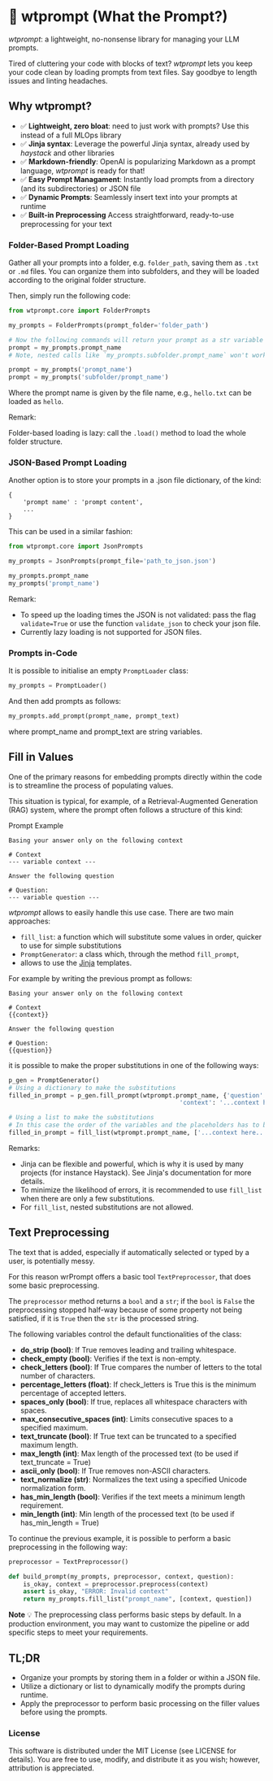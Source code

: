 # 🤌 wtprompt (What the Prompt?)

*wtprompt*: a lightweight, no-nonsense library for managing your LLM prompts.

Tired of cluttering your code with blocks of text? *wtprompt* lets you keep your code clean by loading prompts
from text files. Say goodbye to length issues and linting headaches.

## Why wtprompt?

- ✅ **Lightweight, zero bloat**: need to just work with prompts? Use this instead of a full MLOps library
- ✅ **Jinja syntax**: Leverage the powerful Jinja syntax, already used by *haystack* and other libraries
- ✅ **Markdown-friendly**: OpenAI is popularizing Markdown as a prompt language, *wtprompt* is ready for that!
- ✅ **Easy Prompt Managament**: Instantly load prompts from a directory (and its subdirectories) or JSON file
- ✅ **Dynamic Prompts**: Seamlessly insert text into your prompts at runtime
- ✅ **Built-in Preprocessing** Access straightforward, ready-to-use preprocessing for your text

### Folder-Based Prompt Loading

Gather all your prompts into a folder, e.g. `folder_path`, saving them as `.txt` or `.md` files. You can organize them
into subfolders, and they will be loaded according to the original folder structure.

Then, simply run the following code:

```python
from wtprompt.core import FolderPrompts

my_prompts = FolderPrompts(prompt_folder='folder_path')

# Now the following commands will return your prompt as a str variable
prompt = my_prompts.prompt_name
# Note, nested calls like `my_prompts.subfolder.prompt_name` won't work!

prompt = my_prompts('prompt_name')
prompt = my_prompts('subfolder/prompt_name')
```

Where the prompt name is given by the file name, e.g., `hello.txt` can be loaded as `hello`.

Remark:

Folder-based loading is lazy: call the `.load()` method to load the whole folder structure.

### JSON-Based Prompt Loading

Another option is to store your prompts in a .json file dictionary, of the kind:

    {
        'prompt name' : 'prompt content',
        ...
    }

This can be used in a similar fashion:

```python
from wtprompt.core import JsonPrompts

my_prompts = JsonPrompts(prompt_file='path_to_json.json')

my_prompts.prompt_name
my_prompts('prompt_name')
```


Remark:

- To speed up the loading times the JSON is not validated: pass the flag `validate=True` or use the function `validate_json` to check your json file.
- Currently lazy loading is not supported for JSON files.

### Prompts in-Code

It is possible to initialise an empty `PromptLoader` class:

```python
my_prompts = PromptLoader()
```

And then add prompts as follows:

```python
my_prompts.add_prompt(prompt_name, prompt_text)
```

where prompt_name and prompt_text are string variables.

## Fill in Values

One of the primary reasons for embedding prompts directly within the code
is to streamline the process of populating values.

This situation is typical, for example, of a Retrieval-Augmented Generation (RAG) system,
where the prompt often follows a structure of this kind:

<div class="code-title">Prompt Example</div>

```
Basing your answer only on the following context

# Context
--- variable context ---

Answer the following question

# Question:
--- variable question ---
```

*wtprompt* allows to easily handle this use case. There are two main approaches:

- `fill_list`: a function which will substitute some values in order, quicker to use for simple substitutions
- `PromptGenerator`: a class which, through the method `fill_prompt`,
- allows to use the [Jinja](https://jinja.palletsprojects.com/en/3.1.x/) templates.

For example by writing the previous prompt as follows:

```
Basing your answer only on the following context

# Context
{{context}}

Answer the following question

# Question:
{{question}}
```

it is possible to make the proper substitutions in one of the following ways:

```python
p_gen = PromptGenerator()
# Using a dictionary to make the substitutions
filled_in_prompt = p_gen.fill_prompt(wtprompt.prompt_name, {'question': '...question here...',
                                               'context': '...context here...'})

# Using a list to make the substitutions
# In this case the order of the variables and the placeholders has to be the same
filled_in_prompt = fill_list(wtprompt.prompt_name, ['...context here...', '...question here...'])
```

Remarks:
- Jinja can be flexible and powerful, which is why it is used by many projects (for instance Haystack). See Jinja's documentation for more details.
- To minimize the likelihood of errors, it is recommended to use `fill_list` when there are only a few substitutions.
- For `fill_list`, nested substitutions are not allowed.

## Text Preprocessing

The text that is added, especially if automatically selected or typed by a user, is potentially
messy.

For this reason wrPrompt offers a basic tool `TextPreprocessor`, that does some basic preprocessing.

The `preprocessor` method returns a `bool` and a `str`; if the `bool` is `False`
the preprocessing stopped half-way because of some property not being satisfied, if it is
`True` then the `str` is the processed string.

The following  variables control the default functionalities of the class:


- **do_strip (bool)**: If True removes leading and trailing whitespace.
- **check_empty (bool)**: Verifies if the text is non-empty.
- **check_letters (bool)**: If True compares the number of letters to the total number of characters.
- **percentage_letters (float)**: If check_letters is True this is the minimum percentage of accepted letters.
- **spaces_only (bool)**: If true, replaces all whitespace characters with spaces.
- **max_consecutive_spaces (int)**: Limits consecutive spaces to a specified maximum.
- **text_truncate (bool)**: If True text can be truncated to a specified maximum length.
- **max_length (int)**: Max length of the processed text (to be used if text_truncate = True)
- **ascii_only (bool)**: If True removes non-ASCII characters.
- **text_normalize (str)**: Normalizes the text using a specified Unicode normalization form.
- **has_min_length (bool)**: Verifies if the text meets a minimum length requirement.
- **min_length (int)**: Min length of the processed text (to be used if has_min_length = True)

To continue the previous example, it is possible to perform a basic preprocessing in the following way:

```python
preprocessor = TextPreprocessor()

def build_prompt(my_prompts, preprocessor, context, question):
    is_okay, context = preprocessor.preprocess(context)
    assert is_okay, "ERROR: Invalid context"
    return my_prompts.fill_list("prompt_name", [context, question])
```


**Note** 💡 The preprocessing class performs basic steps by default. In a production environment, you may want to customize the pipeline or add specific steps to meet your requirements.

## TL;DR

- Organize your prompts by storing them in a folder or within a JSON file.
- Utilize a dictionary or list to dynamically modify the prompts during runtime.
- Apply the preprocessor to perform basic processing on the filler values before using the prompts.

### License

This software is distributed under the MIT License (see LICENSE for details).
You are free to use, modify, and distribute it as you wish; however, attribution is appreciated.
